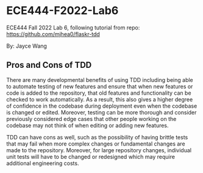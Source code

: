 # ECE444-F2022-Lab6

ECE444 Fall 2022 Lab 6, following tutorial from repo: https://github.com/mjhea0/flaskr-tdd

By: Jayce Wang

## Pros and Cons of TDD

There are many developmental benefits of using TDD including being able to automate testing of new features and ensure that when new features or code is added to the repository, that old features and functionality can be checked to work automatically. As a result, this also gives a higher degree of confidence in the codebase during deployment even when the codebase is changed or edited. Moreover, testing can be more thorough and consider previously considered edge cases that other people working on the codebase may not think of when editing or adding new features.

TDD can have cons as well, such as the possibility of having brittle tests that may fail when more complex changes or fundamental changes are made to the repository. Moreover, for large repository changes, individual unit tests will have to be changed or redesigned which may require additional engineering costs.
